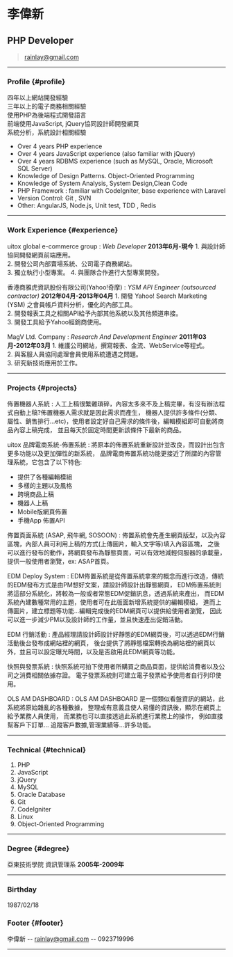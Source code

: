 # 李偉新
## PHP Developer

> [rainlay@gmail.com](rainlay@gmail.com)  

------

### Profile {#profile}

四年以上網站開發經驗  
三年以上的電子商務相關經驗  
使用PHP為後端程式開發語言  
前端使用JavaScript, jQuery協同設計師開發網頁  
系統分析，系統設計相關經驗  

* Over 4 years PHP experience
* Over 4 years JavaScript experience (also familiar with jQuery)
* Over 4 years RDBMS experience (such as MySQL, Oracle, Microsoft SQL Server)
* Knowledge of Design Patterns. Object-Oriented Programming
* Knowledge of System Analysis, System Design,Clean Code
* PHP Framework : familiar with CodeIgniter, base experience with Laravel
* Version Control: Git , SVN
* Other: AngularJS, Node.js, Unit test, TDD , Redis

------

### Work Experience {#experience}

uitox global e-commerce group
: *Web Developer*
	__2013年6月-現今__
	1. 與設計師協同開發網頁前端應用。  
	2. 開發公司內部賣場系統、公司電子商務網站。  
    3. 獨立執行小型專案。
	4. 與團隊合作進行大型專案開發。

香港商雅虎資訊股份有限公司(Yahoo!奇摩)
: *YSM API Engineer (outsourced contractor)*
	__2012年04月-2013年04月__
	1. 開發  Yahoo!  Search  Marketing  (YSM)  之會員帳戶資料分析，優化的內部工具。  
	2. 開發報表工具之相關API給予內部其他系統以及其他頻道串接。  
	3. 開發工具給予Yahoo經銷商使用。

MagV Ltd. Company
: *Research And Development Engineer*
	__2011年03月-2012年03月__
	1. 維護公司網站，撰寫報表、金流、WebService等程式。  
	2. 與客服人員協同處理會員使用系統遭遇之問題。  
	3. 研究新技術應用於工作。

------

### Projects {#projects}

佈置機器人系統
: 人工上稿很繁雜瑣碎，內容太多來不及上稿完畢，有沒有辦法程式自動上稿?佈置機器人需求就是因此需求而產生，
機器人提供許多條件(分類、屬性、銷售排行...etc)，使用者設定好自己需求的條件後，編輯模組即可自動將商品內容上稿完成，
並且每天於固定時間更新該條件下最新的商品。

uitox 品牌電商系統-佈置系統
: 將原本的佈置系統重新設計並改良，而設計出包含更多功能以及更加彈性的新系統，
品牌電商佈置系統功能更接近了所謂的內容管理系統，它包含了以下特色:
* 提供了各種編輯模組
* 多樣的主題以及風格
* 跨境商品上稿
* 機器人上稿
* Mobile版網頁佈置
* 手機App 佈置API

佈置頁面系統 (ASAP, 飛牛網, SOSOON)
: 佈置系統會先產生網頁版型，以及內容區塊，內部人員可利用上稿的方式(上傳圖片，輸入文字等)填入內容區塊，
之後可以進行發布的動作，將網頁發布為靜態頁面，可以有效地減輕伺服器的承載量，提供一般使用者瀏覽，ex: ASAP首頁。

EDM Deploy System
: EDM佈置系統是從佈置系統拿來的概念而進行改造，傳統的EDM發布方式是由PM想好文案，請設計師設計出靜態網頁，
EDM佈置系統則將這部分系統化，將較為一般或者常態EDM促銷訊息，透過系統來產出，
而EDM系統內建數種常用的主題，使用者可在此版面新增系統提供的編輯模組，
進而上傳圖片，建立標題等功能...編輯完成後的EDM網頁可以提供給使用者瀏覽，
因此可以進一步減少PM以及設計師的工作量，並且快速產出促銷活動。

EDM 行銷活動
: 產品經理請設計師設計好靜態的EDM網頁後，可以透過EDM行銷活動後台發布成網站裡的網頁，
後台提供了將靜態檔案轉換為網站裡的網頁以外，並且可以設定曝光時間，以及是否啟用此EDM網頁等功能。

快照與發票系統
: 快照系統可拍下使用者所購買之商品頁面，提供給消費者以及公司之消費相關依據存證。
  電子發票系統則可建立電子發票給予使用者自行列印使用。

OLS AM DASHBOARD
: OLS AM DASHBOARD 是一個類似看盤資訊的網站，此系統將原始雜亂的各種數據，
整理成有意義且使人易懂的資訊後，顯示在網頁上給予業務人員使用，
而業務也可以直接透過此系統進行業務上的操作，
例如直接幫客戶下訂單... 追蹤客戶數據,管理業績等...許多功能。

------

### Technical {#technical}

1. PHP
1. JavaScript
1. jQuery
1. MySQL
1. Oracle Database
1. Git
1. CodeIgniter
1. Linux
1. Object-Oriented Programming

------

### Degree {#degree}

亞東技術學院 資訊管理系
	__2005年-2009年__

------

### Birthday

1987/02/18

### Footer {#footer}

李偉新 -- [rainlay@gmail.com](rainlay@gmail.com) -- 0923719996

------
